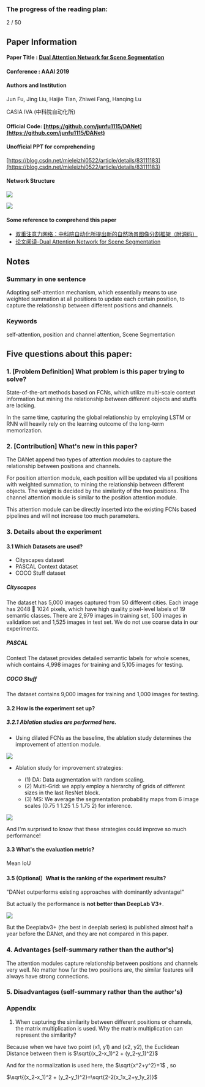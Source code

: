 ### The progress of the reading plan: 
2 / 50

## Paper Information
#### Paper Title : [Dual Attention Network for Scene Segmentation](https://arxiv.org/abs/1809.02983)

#### Conference : AAAI 2019

#### Authors and Institution
Jun Fu, Jing Liu, Haijie Tian, Zhiwei Fang, Hanqing Lu

CASIA IVA (中科院自动化所)

#### Official Code: [https://github.com/junfu1115/DANet](https://github.com/junfu1115/DANet)

#### Unofficial PPT for comprehending
[https://blog.csdn.net/mieleizhi0522/article/details/83111183](https://blog.csdn.net/mieleizhi0522/article/details/83111183)

#### Network Structure
![](https://raw.githubusercontent.com/zhixuanli/segmentation-paper-reading-notes/master/images-folder/DANET-1.png)

![](https://raw.githubusercontent.com/zhixuanli/segmentation-paper-reading-notes/master/images-folder/DANET-2.png)

#### Some reference to comprehend this paper
+ [双重注意力网络：中科院自动化所提出新的自然场景图像分割框架（附源码）](https://www.jiqizhixin.com/articles/091204)
+ [论文阅读-Dual Attention Network for Scene Segmentation](https://zhuanlan.zhihu.com/p/48056789)

## Notes
### Summary in one sentence

Adopting self-attention mechanism, which essentially means to use weighted summation at all positions to update each certain position, to capture the relationship between different positions and channels. 

### Keywords
self-attention, position and channel attention, Scene Segmentation

## Five questions about this paper:

### 1. [Problem Definition] What problem is this paper trying to solve? 
State-of-the-art methods based on FCNs, which utilize multi-scale context information but mining the relationship between different objects and stuffs are lacking.

In the same time, capturing the global relationship by employing LSTM or RNN will heavily rely on the learning outcome of the long-term memorization.


### 2. [Contribution] What's new in this paper? 

The DANet append two types of attention modules to capture the relationship between positions and channels.

For position attention module, each position will be updated via all positions with weighted summation, to mining the relationship between different objects. The weight is decided by the similarity of the two positions. The channel attention module is similar to the position attention module.

This attention module can be directly inserted into the existing FCNs based pipelines and will not increase too much parameters.

### 3. Details about the experiment
#### 3.1 Which Datasets are used?
+ Cityscapes dataset
+ PASCAL Context dataset
+ COCO Stuff dataset

##### Cityscapes 
The dataset has 5,000 images captured from50 different cities. Each image has 2048  1024 pixels, which have high quality pixel-level labels of 19 semantic classes. There are 2,979 images in training set, 500 images in validation set and 1,525 images in test set. We do not usecoarse data in our experiments.
##### PASCAL 
Context The dataset provides detailed semantic labels for whole scenes, which contains 4,998 images for training and 5,105 images for testing. 
##### COCO Stuff 
The dataset contains 9,000 images for training and 1,000 images for testing. 

#### 3.2 How is the experiment set up?
##### 3.2.1 Ablation studies are performed here.
+ Using dilated FCNs as the baseline, the ablation study determines the improvement of attention module.

![](https://raw.githubusercontent.com/zhixuanli/segmentation-paper-reading-notes/master/images-folder/DANET-exp1.png)

+ Ablation study for improvement strategies: 

	+ (1) DA: Data augmentation with randomscaling.
	+ (2) Multi-Grid: we apply employ a hierarchyof grids of different sizes in the last ResNet block. 
	+ (3) MS: We average the segmentation probability maps from 6 imagescales (0.75 1 1.25 1.5 1.75 2) for inference.

![](https://raw.githubusercontent.com/zhixuanli/segmentation-paper-reading-notes/master/images-folder/DANET-exp2.png)

And I'm surprised to know that these strategies could improve so much performance!

#### 3.3 What's the evaluation metric?
Mean IoU

#### 3.5 (Optional）What is the ranking of the experiment results?
"DANet outperforms existing approaches with dominantly advantage!"

But actually the performance is **not better than DeepLab V3+**.

![](https://raw.githubusercontent.com/zhixuanli/segmentation-paper-reading-notes/master/images-folder/DANET-exp3.png)

But the Deeplabv3+ (the best in deeplab series) is published almost half a year before the DANet, and they are not compared in this paper.

### 4. Advantages (self-summary rather than the author's)
The attention modules capture relationship between positions and channels very well. No matter how far the two positions are, the similar features will always have strong connections.

### 5. Disadvantages (self-summary rather than the author's)


### Appendix
1. When capturing the similarity between different positions or channels, the matrix multiplication is used. Why the matrix multiplication can represent the similarity?

Because when we have two point (x1, y1) and (x2, y2), the Euclidean Distance between them is $\sqrt{(x_2-x_1)^2 + (y_2-y_1)^2}$

And for the normalization is used here, the $\sqrt{x^2+y^2}=1$ , so

$\sqrt{(x_2-x_1)^2 + (y_2-y_1)^2}=\sqrt{2-2(x_1x_2+y_1y_2)}$

